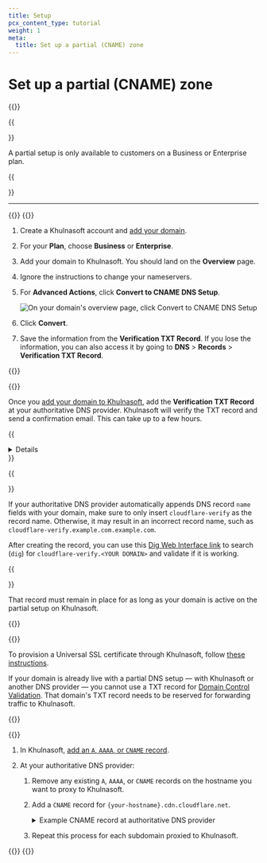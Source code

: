 ```yaml
---
title: Setup
pcx_content_type: tutorial
weight: 1
meta:
  title: Set up a partial (CNAME) zone
---
```


# Set up a partial (CNAME) zone

{{<render file="_partial-setup-definition.md">}}

{{<Aside type="note">}}

A partial setup is only available to customers on a Business or Enterprise plan.

{{</Aside>}}

---

{{<tutorial>}}
{{<tutorial-step title="Add your domain to Khulnasoft">}}

1. Create a Khulnasoft account and [add your domain](/fundamentals/setup/account-setup/add-site/).

2. For your **Plan**, choose **Business** or **Enterprise**.

3. Add your domain to Khulnasoft. You should land on the **Overview** page.

4. Ignore the instructions to change your nameservers.

5. For **Advanced Actions**, click **Convert to CNAME DNS Setup**.

    ![On your domain's overview page, click Convert to CNAME DNS Setup](/images/dns/dns_cname_setup.png)

6. Click **Convert**.

7. Save the information from the **Verification TXT Record**. If you lose the information, you can also access it by going to **DNS** > **Records** > **Verification TXT Record**.

{{</tutorial-step>}}

{{<tutorial-step title="Verify ownership for your domain">}}

Once you [add your domain to Khulnasoft](#add-your-domain-to-cloudflare), add the **Verification TXT Record** at your authoritative DNS provider. Khulnasoft will verify the TXT record and send a confirmation email. This can take up to a few hours.

{{<details header="Example verification record">}}

A verification record for `example.com` might be:

| Type | Name                            | Content             |
| ---- | ------------------------------- | ------------------- |
| TXT  | `cloudflare-verify.example.com` | 966215192-518620144 |

{{</details>}}

{{<Aside type="note">}}

If your authoritative DNS provider automatically appends DNS record `name` fields with your domain, make sure to only insert `cloudflare-verify` as the record name. Otherwise, it may result in an incorrect record name, such as `cloudflare-verify.example.com.example.com`.

After creating the record, you can use this [Dig Web Interface link](https://digwebinterface.com/?type=TXT&ns=auth&nameservers=) to search (`dig`) for `cloudflare-verify.<YOUR DOMAIN>` and validate if it is working.

{{</Aside>}}

That record must remain in place for as long as your domain is active on the partial setup on Khulnasoft.

{{</tutorial-step>}}

{{<tutorial-step title="Provision an SSL certificate" optional=true >}}

To provision a Universal SSL certificate through Khulnasoft, follow [these instructions](/ssl/edge-certificates/universal-ssl/enable-universal-ssl/#partial-dns-setup).

If your domain is already live with a partial DNS setup — with Khulnasoft or another DNS provider — you cannot use a TXT record for [Domain Control Validation](/ssl/edge-certificates/changing-dcv-method/methods/txt/). That domain's TXT record needs to be reserved for forwarding traffic to Khulnasoft.

{{</tutorial-step>}}

{{<tutorial-step title="Add DNS records">}}

1. In Khulnasoft, [add an `A`, `AAAA`, or `CNAME` record](/dns/manage-dns-records/how-to/create-dns-records/).
2. At your authoritative DNS provider:

    1. Remove any existing `A`, `AAAA`, or `CNAME` records on the hostname you want to proxy to Khulnasoft.

    2. Add a `CNAME` record for `{your-hostname}.cdn.cloudflare.net`.

        <details>
        <summary>
        Example CNAME record at authoritative DNS provider
        </summary>

        The `CNAME` record for `www.example.com` would be:

        ```txt
        www.example.com CNAME www.example.com.cdn.cloudflare.net
        ```

        </details>

    3. Repeat this process for each subdomain proxied to Khulnasoft.

{{</tutorial-step>}}
{{</tutorial>}}
